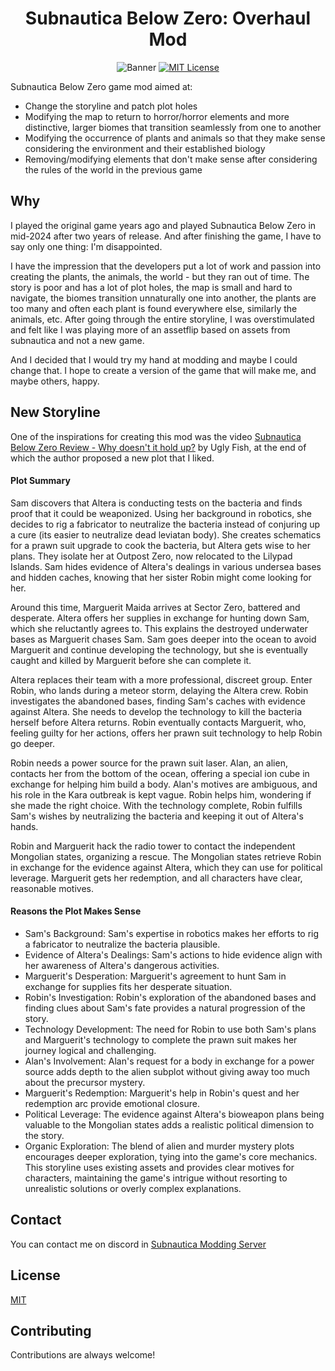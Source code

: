 
<h1 align="center"> Subnautica Below Zero: Overhaul Mod </h1>
<div align="center">

![Banner](https://github.com/ZmiennyVT/SubnauticaBLOverhaul/blob/main/image%20-%202024-06-09T210924.980.png)
[![MIT License](https://img.shields.io/badge/License-MIT-green.svg)](https://choosealicense.com/licenses/mit/)
</div>

Subnautica Below Zero game mod aimed at:
- Change the storyline and patch plot holes
- Modifying the map to return to horror/horror elements and more distinctive, larger biomes that transition seamlessly from one to another
- Modifying the occurrence of plants and animals so that they make sense considering the environment and their established biology
- Removing/modifying elements that don't make sense after considering the rules of the world in the previous game




## Why
I played the original game years ago and played Subnautica Below Zero in mid-2024 after two years of release. And after finishing the game, I have to say only one thing: I'm disappointed. 

I have the impression that the developers put a lot of work and passion into creating the plants, the animals, the world - but they ran out of time. The story is poor and has a lot of plot holes, the map is small and hard to navigate, the biomes transition unnaturally one into another, the plants are too many and often each plant is found everywhere else, similarly the animals, etc. After going through the entire storyline, I was overstimulated and felt like I was playing more of an assetflip based on assets from subnautica and not a new game.

And I decided that I would try my hand at modding and maybe I could change that. I hope to create a version of the game that will make me, and maybe others, happy.
## New Storyline
One of the inspirations for creating this mod was the video [Subnautica Below Zero Review - Why doesn't it hold up?](https://www.youtube.com/watch?v=P-AWFjBONp8) by Ugly Fish, at the end of which the author proposed a new plot that I liked.
#### Plot Summary
Sam discovers that Altera is conducting tests on the bacteria and finds proof that it could be weaponized. Using her background in robotics, she decides to rig a fabricator to neutralize the bacteria instead of conjuring up a cure (its easier to neutralize dead leviatan body). She creates schematics for a prawn suit upgrade to cook the bacteria, but Altera gets wise to her plans. They isolate her at Outpost Zero, now relocated to the Lilypad Islands. Sam hides evidence of Altera's dealings in various undersea bases and hidden caches, knowing that her sister Robin might come looking for her.

Around this time, Marguerit Maida arrives at Sector Zero, battered and desperate. Altera offers her supplies in exchange for hunting down Sam, which she reluctantly agrees to. This explains the destroyed underwater bases as Marguerit chases Sam. Sam goes deeper into the ocean to avoid Marguerit and continue developing the technology, but she is eventually caught and killed by Marguerit before she can complete it.

Altera replaces their team with a more professional, discreet group. Enter Robin, who lands during a meteor storm, delaying the Altera crew. Robin investigates the abandoned bases, finding Sam's caches with evidence against Altera. She needs to develop the technology to kill the bacteria herself before Altera returns. Robin eventually contacts Marguerit, who, feeling guilty for her actions, offers her prawn suit technology to help Robin go deeper.

Robin needs a power source for the prawn suit laser. Alan, an alien, contacts her from the bottom of the ocean, offering a special ion cube in exchange for helping him build a body. Alan's motives are ambiguous, and his role in the Kara outbreak is kept vague. Robin helps him, wondering if she made the right choice. With the technology complete, Robin fulfills Sam's wishes by neutralizing the bacteria and keeping it out of Altera's hands.

Robin and Marguerit hack the radio tower to contact the independent Mongolian states, organizing a rescue. The Mongolian states retrieve Robin in exchange for the evidence against Altera, which they can use for political leverage. Marguerit gets her redemption, and all characters have clear, reasonable motives.

#### Reasons the Plot Makes Sense
- Sam's Background: Sam's expertise in robotics makes her efforts to rig a fabricator to neutralize the bacteria plausible.
- Evidence of Altera's Dealings: Sam's actions to hide evidence align with her awareness of Altera's dangerous activities.
- Marguerit's Desperation: Marguerit's agreement to hunt Sam in exchange for supplies fits her desperate situation.
- Robin's Investigation: Robin's exploration of the abandoned bases and finding clues about Sam's fate provides a natural progression of the story.
- Technology Development: The need for Robin to use both Sam's plans and Marguerit's technology to complete the prawn suit makes her journey logical and challenging.
- Alan's Involvement: Alan's request for a body in exchange for a power source adds depth to the alien subplot without giving away too much about the precursor mystery.
- Marguerit's Redemption: Marguerit's help in Robin's quest and her redemption arc provide emotional closure.
- Political Leverage: The evidence against Altera's bioweapon plans being valuable to the Mongolian states adds a realistic political dimension to the story.
- Organic Exploration: The blend of alien and murder mystery plots encourages deeper exploration, tying into the game's core mechanics.
This storyline uses existing assets and provides clear motives for characters, maintaining the game's intrigue without resorting to unrealistic solutions or overly complex explanations.

## Contact
You can contact me on discord in [Subnautica Modding Server](https://discord.gg/u593HUHR)

## License

[MIT](https://choosealicense.com/licenses/mit/)


## Contributing

Contributions are always welcome!

